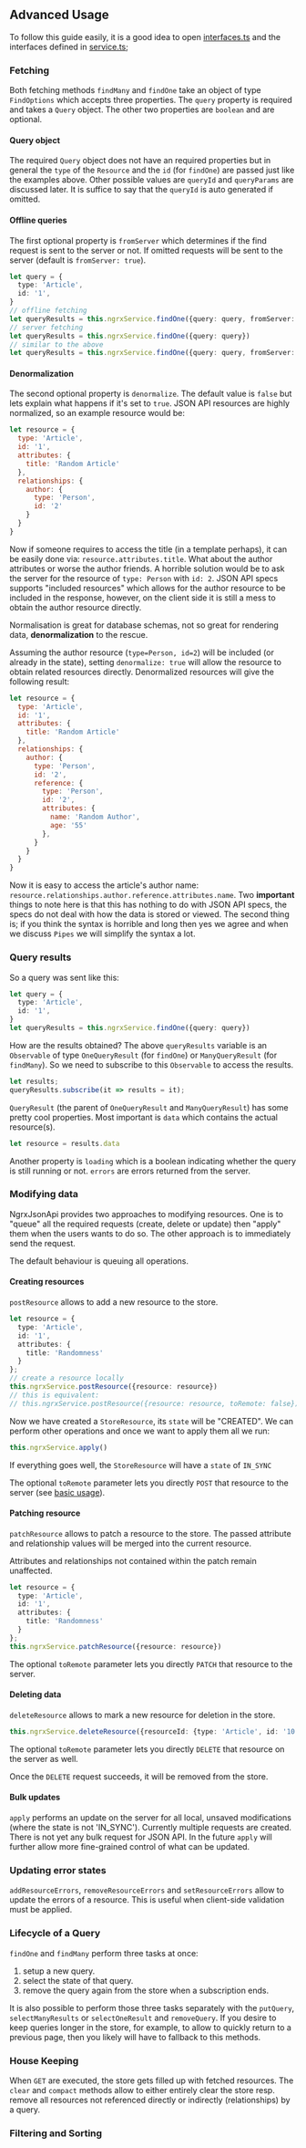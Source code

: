 ## Advanced Usage

To follow this guide easily, it is a good idea to open [interfaces.ts](../src/interfaces.ts) and the interfaces defined in [service.ts](../src/service.ts);

### Fetching

Both fetching methods `findMany` and `findOne` take an object of type `FindOptions` which accepts three properties. The `query` property is required and takes a `Query` object. The other two properties are `boolean` and are optional.

#### Query object

The required `Query` object does not have an required properties but in general the `type` of the `Resource` and the `id` (for `findOne`) are passed just like the examples above. Other possible values are `queryId` and `queryParams` are discussed later. It is suffice to say that the `queryId` is auto generated if omitted.


#### Offline queries

The first optional property is `fromServer` which determines if the find request is sent to the server or not. If omitted requests will be sent to the server (default is `fromServer: true`).
```ts
let query = {
  type: 'Article',
  id: '1',
}
// offline fetching
let queryResults = this.ngrxService.findOne({query: query, fromServer: false})
// server fetching
let queryResults = this.ngrxService.findOne({query: query})
// similar to the above
let queryResults = this.ngrxService.findOne({query: query, fromServer: true})
```

#### Denormalization

The second optional property is `denormalize`. The default value is `false` but lets explain what happens if it's set to `true`. JSON API resources are highly normalized, so an example resource would be:
```js
let resource = {
  type: 'Article',
  id: '1',
  attributes: {
    title: 'Random Article'
  },
  relationships: {
    author: {
      type: 'Person',
      id: '2'
    }
  }
}
```

Now if someone requires to access the title (in a template perhaps), it can be easily done via: `resource.attributes.title`. What about the author attributes or worse the author friends. A horrible solution would be to ask the server for the resource of `type: Person` with `id: 2`. JSON API specs supports "included resources" which allows for the author resource to be included in the response, however, on the client side it is still a mess to obtain the author resource directly. 

Normalisation is great for database schemas, not so great for rendering data, **denormalization** to the rescue.

Assuming the author resource (`type=Person, id=2`) will be included (or already in the state), setting `denormalize: true` will allow the resource to obtain related resources directly. Denormalized resources will give the following result:

```js
let resource = {
  type: 'Article',
  id: '1',
  attributes: {
    title: 'Random Article'
  },
  relationships: {
    author: {
      type: 'Person',
      id: '2',
      reference: {
        type: 'Person',
        id: '2',
        attributes: {
          name: 'Random Author',
          age: '55'
        },
      }
    }
  }
}
```

Now it is easy to access the article's author name: `resource.relationships.author.reference.attributes.name`. Two **important** things to note here is that this has nothing to do with JSON API specs, the specs do not deal with how the data is stored or viewed. The second thing is; if you think the syntax is horrible and long then yes we agree and when we discuss `Pipes` we will simplify the syntax a lot.

### Query results

So a query was sent like this:
```ts
let query = {
  type: 'Article',
  id: '1',
}
let queryResults = this.ngrxService.findOne({query: query})
```

How are the results obtained? The above `queryResults` variable is an `Observable` of type `OneQueryResult` (for `findOne`) or `ManyQueryResult` (for `findMany`). So we need to subscribe to this `Observable` to access the results.
```ts
let results;
queryResults.subscribe(it => results = it);
```

`QueryResult` (the parent of `OneQueryResult` and `ManyQueryResult`) has some pretty cool properties. Most important is `data` which contains the actual resource(s).
```ts
let resource = results.data
```

Another property is `loading` which is a boolean indicating whether the query is still running or not. `errors` are errors returned from the server.


### Modifying data

NgrxJsonApi provides two approaches to modifying resources. One is to "queue" all the required requests (create, delete or update) then "apply" them when the users wants to do so. The other approach is to immediately send the request. 

The default behaviour is queuing all operations.

#### Creating resources

`postResource` allows to add a new resource to the store. 

```ts
let resource = {
  type: 'Article',
  id: '1',
  attributes: {
    title: 'Randomness'
  }
};
// create a resource locally
this.ngrxService.postResource({resource: resource})
// this is equivalent:
// this.ngrxService.postResource({resource: resource, toRemote: false})
```

Now we have created a `StoreResource`, its `state` will be "CREATED". We can perform other operations and once we want to apply them all we run:

```ts
this.ngrxService.apply()
```

If everything goes well, the `StoreResource` will have a `state` of `IN_SYNC`

The optional `toRemote` parameter lets you directly `POST` that resource to the server (see [basic usage](./docs/basic_usage)).


#### Patching resource

`patchResource` allows to patch a resource to the store. The passed attribute and relationship
values will be merged into the current resource.

Attributes and relationships not contained within
the patch remain unaffected.

```ts
let resource = {
  type: 'Article',
  id: '1',
  attributes: {
    title: 'Randomness'
  }
};
this.ngrxService.patchResource({resource: resource})
```

The optional `toRemote`  parameter lets you directly `PATCH` that resource to the server.


#### Deleting data

`deleteResource` allows to mark a new resource for deletion in the store. 

```ts
this.ngrxService.deleteResource({resourceId: {type: 'Article', id: '10'}})
```

The optional `toRemote` parameter lets  you directly `DELETE` that resource on the server as well.

Once the `DELETE` request succeeds, it will be removed from the store.

#### Bulk updates
 
`apply` performs an update on the server for all local, unsaved modifications (where the state is
not 'IN_SYNC'). Currently multiple requests are created. There is not yet any bulk request for JSON
API. In the future `apply` will further allow more fine-grained control of what can be updated.

### Updating error states

`addResourceErrors`, `removeResourceErrors` and `setResourceErrors` allow to update the errors of a
resource. This is useful when client-side validation must be applied.

### Lifecycle of a Query

`findOne` and `findMany` perform three tasks at once: 

1. setup a new query.
2. select the state of that query.
3. remove the query again from the store when a subscription ends.

It is also possible to perform those three tasks separately with the `putQuery`, `selectManyResults`
or `selectOneResult` and  `removeQuery`. If you desire to keep queries longer in the store, for
example, to allow to quickly return to a previous page,  then you likely will have to fallback to
this methods.

### House Keeping

When `GET` are executed, the store gets filled up with fetched resources. The `clear` and `compact`
methods allow to either  entirely clear the store resp. remove all resources not referenced directly
or indirectly (relationships) by a query.

### Filtering and Sorting

